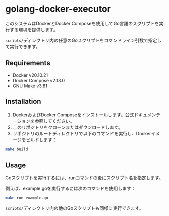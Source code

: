 # golang-docker-executor

このシステムはDockerとDocker Composeを使用してGo言語のスクリプトを実行する環境を提供します。

`scripts/`ディレクトリ内の任意のGoスクリプトをコマンドライン引数で指定して実行できます。

## Requirements

* Docker v20.10.21
* Docker Compose v2.13.0
* GNU Make v3.81

## Installation

1. DockerおよびDocker Composeをインストールします。公式ドキュメンテーションを参照してください。
2. このリポジトリをクローンまたはダウンロードします。
3. リポジトリのルートディレクトリで以下のコマンドを実行し、Dockerイメージをビルドします：
```bash
make build
```

## Usage

Goスクリプトを実行するには、runコマンドの後にスクリプト名を指定します。

例えば、example.goを実行するには次のコマンドを使用します：
```bash
make run example.go
```
`scripts/`ディレクトリ内の他のGoスクリプトも同様に実行できます。
